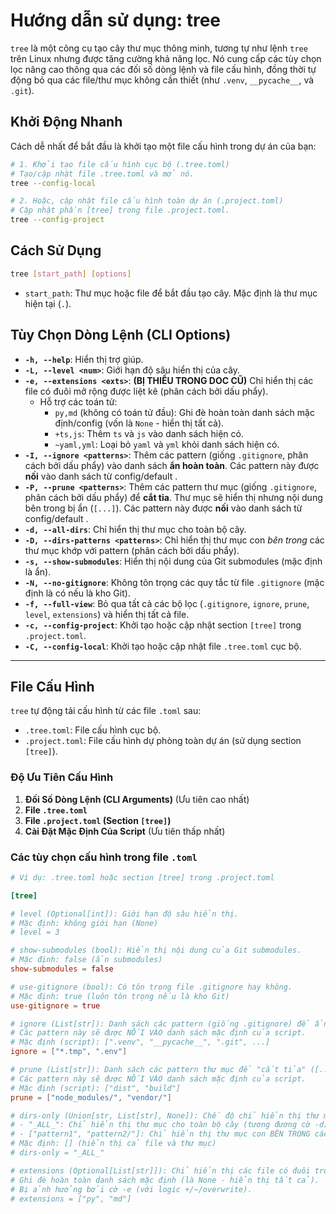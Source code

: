 # Hướng dẫn sử dụng: tree

`tree` là một công cụ tạo cây thư mục thông minh, tương tự như lệnh `tree` trên Linux nhưng được tăng cường khả năng lọc. Nó cung cấp các tùy chọn lọc nâng cao thông qua các đối số dòng lệnh và file cấu hình, đồng thời tự động bỏ qua các file/thư mục không cần thiết (như `.venv`, `__pycache__`, và `.git`).

## Khởi Động Nhanh

Cách dễ nhất để bắt đầu là khởi tạo một file cấu hình trong dự án của bạn:

```sh
# 1. Khởi tạo file cấu hình cục bộ (.tree.toml)
# Tạo/cập nhật file .tree.toml và mở nó.
tree --config-local

# 2. Hoặc, cập nhật file cấu hình toàn dự án (.project.toml)
# Cập nhật phần [tree] trong file .project.toml.
tree --config-project
```

## Cách Sử Dụng

```sh
tree [start_path] [options]
```

- `start_path`: Thư mục hoặc file để bắt đầu tạo cây. Mặc định là thư mục hiện tại (`.`).

## Tùy Chọn Dòng Lệnh (CLI Options)

- **`-h, --help`**: Hiển thị trợ giúp.
- **`-L, --level <num>`**: Giới hạn độ sâu hiển thị của cây.
- **`-e, --extensions <exts>`**: **(BỊ THIẾU TRONG DOC CŨ)** Chỉ hiển thị các file có đuôi mở rộng được liệt kê (phân cách bởi dấu phẩy).
  - Hỗ trợ các toán tử:
    - `py,md` (không có toán tử đầu): Ghi đè hoàn toàn danh sách mặc định/config (vốn là `None` - hiển thị tất cả).
    - `+ts,js`: Thêm `ts` và `js` vào danh sách hiện có.
    - `~yaml,yml`: Loại bỏ `yaml` và `yml` khỏi danh sách hiện có.
- **`-I, --ignore <patterns>`**: Thêm các pattern (giống `.gitignore`, phân cách bởi dấu phẩy) vào danh sách **ẩn hoàn toàn**. Các pattern này được **nối** vào danh sách từ config/default .
- **`-P, --prune <patterns>`**: Thêm các pattern thư mục (giống `.gitignore`, phân cách bởi dấu phẩy) để **cắt tỉa**. Thư mục sẽ hiển thị nhưng nội dung bên trong bị ẩn (`[...]`). Các pattern này được **nối** vào danh sách từ config/default .
- **`-d, --all-dirs`**: Chỉ hiển thị thư mục cho toàn bộ cây.
- **`-D, --dirs-patterns <patterns>`**: Chỉ hiển thị thư mục con _bên trong_ các thư mục khớp với pattern (phân cách bởi dấu phẩy).
- **`-s, --show-submodules`**: Hiển thị nội dung của Git submodules (mặc định là ẩn).
- **`-N, --no-gitignore`**: Không tôn trọng các quy tắc từ file `.gitignore` (mặc định là có nếu là kho Git).
- **`-f, --full-view`**: Bỏ qua tất cả các bộ lọc (`.gitignore`, `ignore`, `prune`, `level`, `extensions`) và hiển thị tất cả file.
- **`-c, --config-project`**: Khởi tạo hoặc cập nhật section `[tree]` trong `.project.toml`.
- **`-C, --config-local`**: Khởi tạo hoặc cập nhật file `.tree.toml` cục bộ.

---

## File Cấu Hình

`tree` tự động tải cấu hình từ các file `.toml` sau:

- `.tree.toml`: File cấu hình cục bộ.
- `.project.toml`: File cấu hình dự phòng toàn dự án (sử dụng section `[tree]`).

### Độ Ưu Tiên Cấu Hình

1. **Đối Số Dòng Lệnh (CLI Arguments)** (Ưu tiên cao nhất)
2. **File `.tree.toml`**
3. **File `.project.toml` (Section `[tree]`)**
4. **Cài Đặt Mặc Định Của Script** (Ưu tiên thấp nhất)

### Các tùy chọn cấu hình trong file `.toml`

```toml
# Ví dụ: .tree.toml hoặc section [tree] trong .project.toml

[tree]

# level (Optional[int]): Giới hạn độ sâu hiển thị.
# Mặc định: không giới hạn (None)
# level = 3

# show-submodules (bool): Hiển thị nội dung của Git submodules.
# Mặc định: false (ẩn submodules)
show-submodules = false

# use-gitignore (bool): Có tôn trọng file .gitignore hay không.
# Mặc định: true (luôn tôn trọng nếu là kho Git)
use-gitignore = true

# ignore (List[str]): Danh sách các pattern (giống .gitignore) để ẩn hoàn toàn.
# Các pattern này sẽ được NỐI VÀO danh sách mặc định của script.
# Mặc định (script): [".venv", "__pycache__", ".git", ...]
ignore = ["*.tmp", ".env"]

# prune (List[str]): Danh sách các pattern thư mục để "cắt tỉa" ([...]).
# Các pattern này sẽ được NỐI VÀO danh sách mặc định của script.
# Mặc định (script): ["dist", "build"]
prune = ["node_modules/", "vendor/"]

# dirs-only (Union[str, List[str], None]): Chế độ chỉ hiển thị thư mục.
# - "_ALL_": Chỉ hiển thị thư mục cho toàn bộ cây (tương đương cờ -d).
# - ["pattern1", "pattern2/"]: Chỉ hiển thị thư mục con BÊN TRONG các thư mục khớp pattern.
# Mặc định: [] (hiển thị cả file và thư mục)
# dirs-only = "_ALL_"

# extensions (Optional[List[str]]): Chỉ hiển thị các file có đuôi trong danh sách này.
# Ghi đè hoàn toàn danh sách mặc định (là None - hiển thị tất cả).
# Bị ảnh hưởng bởi cờ -e (với logic +/~/overwrite).
# extensions = ["py", "md"]
```
